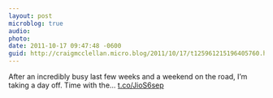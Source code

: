 ```yaml
---
layout: post
microblog: true
audio: 
photo: 
date: 2011-10-17 09:47:48 -0600
guid: http://craigmcclellan.micro.blog/2011/10/17/t125961215196405760.html
---
```

After an incredibly busy last few weeks and a weekend on the road, I’m taking a day off. Time with the... [t.co/JioS6sep](http://t.co/JioS6sep)
